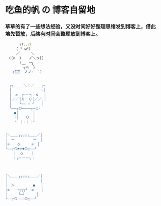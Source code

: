 # 吃鱼的帆 の 博客自留地
### 草草的有了一些想法经验，又没时间好好整理思绪发到博客上，借此地先暂放，后续有时间会整理放到博客上。
```js
　　　　パ..パ 
　　　（ ° ω°） 
　　　／　　　＼ 
　((⊂　)　　ノ＼っ)) 
　　　　(＿　⌒╮ 
　　　　　╮へ　} 
　　εΞ三　ノノ·　`J
  
  
  ╭╮ ＿＿＼｜／＿＿╭╮ 
  │　　　　　　　　~│　　　　 
  │　≥　╭———╮　≤　 │ 　　 
  │／／│０　０│／／.│ 
  │　　╰—— — ╯　　│
  ╰——┬Ｏ————┬—Ｏ╯　　　　 
    ●│　　　　│ 
    ╰│　　Ｏ　│　 
    ╰｜｜-｜｜╯


│＼＿＿╭╭╭╭╭＿＿／│ 　　 
│　－　　　　　－　│
│≡　　ｏ　　　≡　│ 
╰——┬Ｏ◤▽◥Ｏ┬——╯ 
　　｜　ｏ　　｜ 
　　｜╭－－－╮｜
  
  
  
│＼＿＿╭╭╭╭╭＿＿／│ 
│　　　　　　　　　│ 
│　＞　　　　　●　 │
│≡　　╰┬┬┬╯　≡　  │ 
│　　　╰—╯  　　│ 
╰——┬Ｏ———Ｏ┬——╯

```

